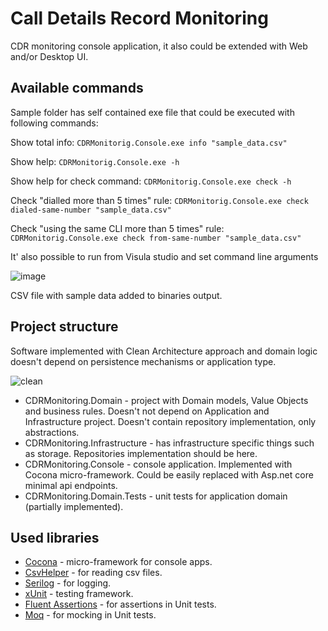 # Call Details Record Monitoring

CDR monitoring console application, it also could be extended with Web and/or Desktop UI.


## Available commands

Sample folder has self contained exe file that could be executed with following commands:

Show total info: `CDRMonitorig.Console.exe info "sample_data.csv"`

Show help: `CDRMonitorig.Console.exe -h`

Show help for check command: `CDRMonitorig.Console.exe check -h`

Check "dialled more than 5 times" rule: `CDRMonitorig.Console.exe check dialed-same-number "sample_data.csv"`

Check "using the same CLI more than 5 times" rule: `CDRMonitorig.Console.exe check from-same-number "sample_data.csv"`

It' also possible to run from Visula studio and set command line arguments

![image](https://user-images.githubusercontent.com/34780495/163286908-d0024f93-5a09-468d-8bef-daca92f287be.png)

CSV file with sample data added to binaries output.

## Project structure

Software implemented with Clean Architecture approach and domain logic doesn't depend on persistence mechanisms or application type.

![clean](https://user-images.githubusercontent.com/34780495/163287664-8f2133c3-7c8f-49b8-a21a-660fc10e449b.png)

- CDRMonitoring.Domain - project with Domain models, Value Objects and business rules. Doesn't not depend on Application and Infrastructure project. Doesn't contain repository implementation, only abstractions.
- CDRMonitoring.Infrastructure - has infrastructure specific things such as storage. Repositories implementation should be here.
- CDRMonitoring.Console - console application. Implemented with Cocona micro-framework. Could be easily replaced with Asp.net core minimal api endpoints.
- CDRMonitoring.Domain.Tests - unit tests for application domain (partially implemented).

## Used libraries

- [Cocona](https://github.com/mayuki/Cocona) - micro-framework for console apps.
- [CsvHelper](https://github.com/JoshClose/CsvHelper) - for reading csv files.
- [Serilog](https://github.com/serilog/serilog) - for logging.
- [xUnit](https://github.com/xunit/xunit) - testing framework.
- [Fluent Assertions](https://github.com/fluentassertions/fluentassertions) - for assertions in Unit tests.
- [Moq](https://github.com/moq/moq4) - for mocking in Unit tests.

